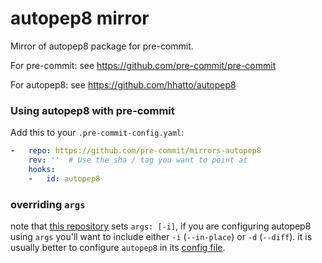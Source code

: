 autopep8 mirror
===============

Mirror of autopep8 package for pre-commit.

For pre-commit: see https://github.com/pre-commit/pre-commit

For autopep8: see https://github.com/hhatto/autopep8


### Using autopep8 with pre-commit

Add this to your `.pre-commit-config.yaml`:

```yaml
-   repo: https://github.com/pre-commit/mirrors-autopep8
    rev: ''  # Use the sha / tag you want to point at
    hooks:
    -   id: autopep8
```

### overriding `args`

note that [this repository] sets `args: [-i]`, if you are configuring autopep8
using `args` you'll want to include either `-i` (`--in-place`) or
`-d` (`--diff`).  it is usually better to configure `autopep8` in its
[config file].

[this repository]: https://github.com/pre-commit/mirrors-autopep8/blob/5c459f3f27ae62fefef60fe5771e51baa02e7a83/.pre-commit-hooks.yaml#L6
[config file]: https://github.com/hhatto/autopep8#configuration

